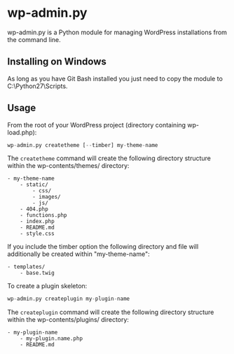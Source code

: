 wp-admin.py
===========
wp-admin.py is a Python module for managing WordPress installations from the
command line.

Installing on Windows
---------------------
As long as you have Git Bash installed you just need to copy the module to
C:\Python27\Scripts.

Usage
-----
From the root of your WordPress project (directory containing wp-load.php):
```python
wp-admin.py createtheme [--timber] my-theme-name
```
The ```createtheme``` command will create the following directory structure within
the wp-contents/themes/ directory:
```
- my-theme-name
    - static/
        - css/
        - images/
        - js/
    - 404.php
    - functions.php
    - index.php
    - README.md
    - style.css
```
If you include the timber option the following directory and file will
additionally be created within "my-theme-name":
```
- templates/
    - base.twig
```

To create a plugin skeleton:
```python
wp-admin.py createplugin my-plugin-name
```
The ```createplugin``` command will create the following directory structure
within the wp-contents/plugins/ directory:
```
- my-plugin-name
    - my-plugin.name.php
    - README.md
```
